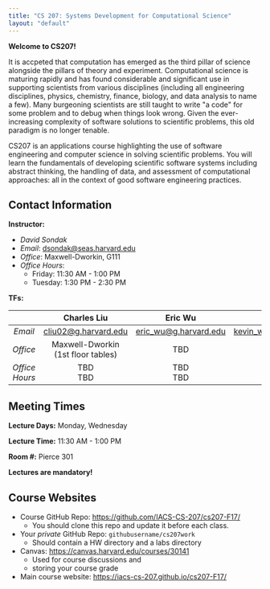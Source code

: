 ```yaml
---
title: "CS 207: Systems Development for Computational Science"
layout: "default"
---
```


**Welcome to CS207!**

It is accpeted that computation has emerged as the third pillar of science alongside the 
pillars of theory and experiment.  Computational science is maturing rapidly and has found 
considerable and significant use in supporting scientists from various disciplines (including all 
engineering disciplines, physics, chemistry, finance, biology, and data analysis to name 
a few).  Many burgeoning scientists are still taught to write "a code" for some problem 
and to debug when things look wrong.  Given the ever-increasing complexity of software 
solutions to scientific problems, this old paradigm is no longer tenable.

CS207 is an applications course highlighting the use of software engineering and computer 
science in solving scientific problems. You will learn the fundamentals of developing 
scientific software systems including abstract thinking, the handling of data, and 
assessment of computational approaches: all in the context of good software engineering 
practices.

<!--
You should take this class if you want to be a good programmer or programming-capable member 
of your "company"'s data science team.

After successful completion of this course, you will be able to:

* Use Python, including its advanced features to write scientific programs

* understand what features of Python (or for that matter any programming language) make up its language execution model and how these features impact the code you write: e.g. how modularity, abstraction, and encapsulation can be used to solve problems

* write these programs with good software engineering practices

* code data management techniques to store data, staring from a good understanding of data structures.

* combine these techniques together to write large pieces of software (you will do a group project for this), working in a team of scientists, programmers, etc.

* Be able to hit the road running as a scientist in a startup or other company, or for that matter in academia: you will be able to evaluate and test software to see which one your group ought to use. You will also be a capable unicorn: able to contribute on both the science and software engineering sides of things.
-->


## Contact Information

**Instructor:** 

* *David Sondak*   
* *Email*:  <dsondak@seas.harvard.edu>
* *Office*:  Maxwell-Dworkin, G111  
* *Office Hours*:  
  * Friday: 11:30 AM - 1:00 PM  
  * Tuesday: 1:30 PM - 2:30 PM

**TFs:**

|               | **Charles Liu**                    | **Eric Wu**             | **Kevin Wu**             |
| :---:         | :---:                              | :---:                   | :---:                    |
| *Email*       | <cliu02@g.harvard.edu>             | <eric_wu@g.harvard.edu> | <kevin_wu@g.harvard.edu> |
| *Office*      | Maxwell-Dworkin (1st floor tables) | TBD                     | TBD                      |
| *Office Hours*| TBD <br> TBD                       | TBD <br> TBD            | TBD <br> TBD             |


## Meeting Times

**Lecture Days:**  Monday, Wednesday

**Lecture Time:**  11:30 AM - 1:00 PM

**Room \#:**  Pierce 301

**Lectures are mandatory!**

## Course Websites

* Course GitHub Repo: <https://github.com/IACS-CS-207/cs207-F17/> 
  * You should clone this repo and update it before each class.
* Your *private* GitHub Repo: `githubusername/cs207work`
  * Should contain a HW directory and a labs directory
* Canvas: <https://canvas.harvard.edu/courses/30141>
  * Used for course discussions and 
  * storing your course grade 
* Main course website:  <https://iacs-cs-207.github.io/cs207-F17/>



